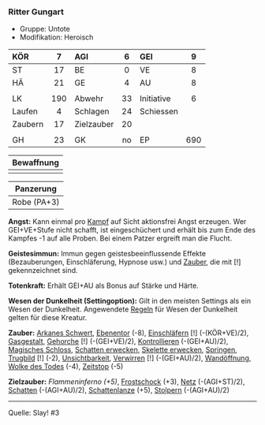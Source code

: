 ### Ritter Gungart

- Gruppe: Untote
- Modifikation: Heroisch

| KÖR     |  7  | AGI        |  6  | GEI        |  9  |
| :------ | :-: | :--------- | :-: | :--------- | :-: |
| ST      | 17  | BE         |  0  | VE         |  8  |
| HÄ      | 21  | GE         |  4  | AU         |  8  |
|         |     |            |     |            |     |
| LK      | 190 | Abwehr     | 33  | Initiative |  6  |
| Laufen  |  4  | Schlagen   | 24  | Schiessen  |     |
| Zaubern | 17  | Zielzauber | 20  |            |     |
|         |     |            |     |            |     |
| GH      | 23  | GK         | no  | EP         | 690 |

| Bewaffnung |
| :--------: |
|            |

|  Panzerung  |
| :---------: |
| Robe (PA+3) |

**Angst:** Kann einmal pro [Kampf](../../grw/regeln-kampf.md) auf Sicht aktionsfrei Angst erzeugen. Wer GEI+VE+Stufe nicht schafft, ist eingeschüchert und erhält bis zum Ende des Kampfes -1 auf alle Proben. Bei einem Patzer ergreift man die Flucht.

**Geistesimmun:** Immun gegen geistesbeeinflussende Effekte (Bezauberungen, Einschläferung, Hypnose usw.) und [Zauber](../../fanwerk/zauber/zauber.md), die mit [!] gekennzeichnet sind.

**Totenkraft:** Erhält GEI+AU als Bonus auf Stärke und Härte.

**Wesen der Dunkelheit (Settingoption):** Gilt in den meisten Settings als ein Wesen der Dunkelheit. Angewendete [Regeln](../../grw/regeln-proben.md) für Wesen der Dunkelheit gelten für diese Kreatur.

**Zauber:** [Arkanes Schwert](../../grw/zauber/arkanes-schwert.md), [Ebenentor](../../grw/zauber/ebenentor.md) (-8), [Einschläfern](../../grw/zauber/einschlaefern.md) [!] (-(KÖR+VE)/2), [Gasgestalt](../../grw/zauber/gasgestalt.md), [Gehorche](../../grw/zauber/gehorche.md) [!] (-(GEI+VE)/2), [Kontrollieren](../../grw/zauber/kontrollieren.md) (-(GEI+AU)/2), [Magisches Schloss](../../grw/zauber/magisches-schloss.md), [Schatten erwecken](../../grw/zauber/schatten-erwecken.md), [Skelette erwecken](../../grw/zauber/skelette-erwecken.md), [Springen](../../grw/zauber/springen.md), [Trugbild](../../grw/zauber/trugbild.md) [!] (-2), [Unsichtbarkeit](../../grw/zauber/unsichtbarkeit.md), [Verwirren](../../grw/zauber/verwirren.md) [!] (-(GEI+AU)/2), [Wandöffnung](../../grw/zauber/wandoeffnung.md), [Wolke des Todes](../../grw/zauber/wolke-des-todes.md) (-4), [Zeitstop](../../grw/zauber/zeitstop.md) (-5)

**Zielzauber:** _Flammeninferno (+5)_, [Frostschock](../../grw/zauber/frostschock.md) (+3), [Netz](../../grw/zauber/netz.md) (-(AGI+ST)/2), [Schatten](../../grw/zauber/schatten.md) (-(AGI+AU)/2), [Schattenlanze](../../grw/zauber/schattenlanze.md) (+5), [Stolpern](../../grw/zauber/stolpern.md) (-(AGI+AU)/2)

---

Quelle: Slay! #3
